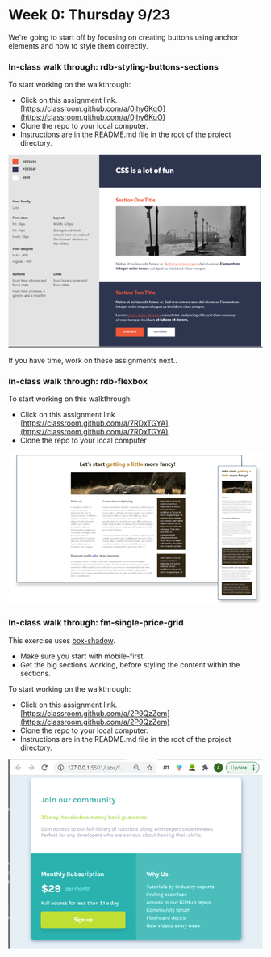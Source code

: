 # Week 0: Thursday 9/23

We're going to start off by focusing on creating buttons using anchor elements and how to style them correctly. 

### In-class walk through: rdb-styling-buttons-sections

To start working on the walkthrough:

* Click on this assignment link. [https://classroom.github.com/a/0jhy6KqO](https://classroom.github.com/a/0jhy6KqO)
* Clone the repo to your local computer.
* Instructions are in the README.md file in the root of the project directory.

![](../.gitbook/assets/image%20%2869%29.png)

If you have time, work on these assignments next..

### In-class walk through: rdb-flexbox

To start working on this walkthrough:

* Click on this assignment link [https://classroom.github.com/a/7RDxTGYA](https://classroom.github.com/a/7RDxTGYA)
* Clone the repo to your local computer

![](../.gitbook/assets/image%20%2877%29.png)

### In-class walk through: fm-single-price-grid

This exercise uses [box-shadow](../miscellaneous-topics/box-shadow.md).

* Make sure you start with mobile-first.
* Get the big sections working, before styling the content within the sections.

To start working on the walkthrough:

* Click on this assignment link. [https://classroom.github.com/a/2P9QzZem](https://classroom.github.com/a/2P9QzZem)
* Clone the repo to your local computer.
* Instructions are in the README.md file in the root of the project directory.

![](../.gitbook/assets/image%20%2834%29.png)

